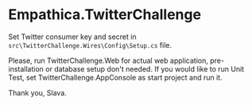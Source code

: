 Empathica.TwitterChallenge
==========================

Set Twitter consumer key and secret in `src\TwitterChallenge.Wires\Config\Setup.cs` file.

Please, run TwitterChallenge.Web for actual web application, pre-installation or database setup don't needed.
If you would like to run Unit Test, set TwitterChallenge.AppConsole as start project and run it.

Thank you,
Slava.
